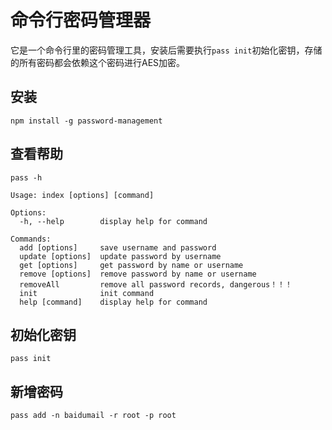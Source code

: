 # 命令行密码管理器
它是一个命令行里的密码管理工具，安装后需要执行``` pass init ```初始化密钥，存储的所有密码都会依赖这个密码进行AES加密。
## 安装
```
npm install -g password-management
```
## 查看帮助
```shell
pass -h

Usage: index [options] [command]

Options:
  -h, --help        display help for command

Commands:
  add [options]     save username and password
  update [options]  update password by username
  get [options]     get password by name or username
  remove [options]  remove password by name or username
  removeAll         remove all password records, dangerous！！！
  init              init command
  help [command]    display help for command
```
## 初始化密钥
```
pass init
```

## 新增密码
```
pass add -n baidumail -r root -p root
```